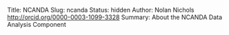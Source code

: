 Title: NCANDA
Slug: ncanda
Status: hidden
Author: Nolan Nichols <http://orcid.org/0000-0003-1099-3328>
Summary: About the NCANDA Data Analysis Component
